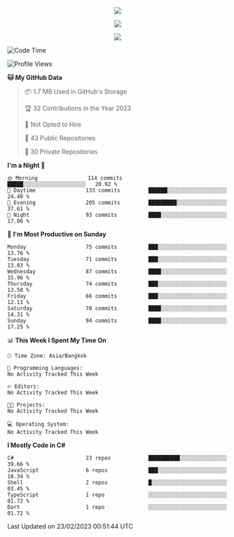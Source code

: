<p align="center">
  <a href="say-hi.gif"> 
    <img align="center" src="say-hi.gif"/>
  </a>
</p>
<p align="center">
  <a href="https://github.com/htthinh1999">
    <img align="center" src="https://github-readme-stats-kappa-pink.vercel.app/api?username=htthinh1999&show_icons=true&count_private=true&theme=dracula"/>
  </a>
</p>
<p align="center">
  <a href="https://github.com/htthinh1999">
    <img src="https://github-readme-stats-kappa-pink.vercel.app/api/top-langs/?username=htthinh1999&layout=compact&langs_count=6&count_private=true&hide=tsql,hlsl,glsl,shaderlab&theme=dracula"/>
  </a>
</p>

<!--START_SECTION:waka-->
![Code Time](http://img.shields.io/badge/Code%20Time-0%20secs-blue)

![Profile Views](http://img.shields.io/badge/Profile%20Views-0-blue)

**🐱 My GitHub Data** 

> 📦 1.7 MB Used in GitHub's Storage 
 > 
> 🏆 32 Contributions in the Year 2023
 > 
> 🚫 Not Opted to Hire
 > 
> 📜 43 Public Repositories 
 > 
> 🔑 30 Private Repositories 
 > 
**I'm a Night 🦉** 

```text
🌞 Morning                114 commits         █████░░░░░░░░░░░░░░░░░░░░   20.92 % 
🌆 Daytime                133 commits         ██████░░░░░░░░░░░░░░░░░░░   24.40 % 
🌃 Evening                205 commits         █████████░░░░░░░░░░░░░░░░   37.61 % 
🌙 Night                  93 commits          ████░░░░░░░░░░░░░░░░░░░░░   17.06 % 
```
📅 **I'm Most Productive on Sunday** 

```text
Monday                   75 commits          ███░░░░░░░░░░░░░░░░░░░░░░   13.76 % 
Tuesday                  71 commits          ███░░░░░░░░░░░░░░░░░░░░░░   13.03 % 
Wednesday                87 commits          ████░░░░░░░░░░░░░░░░░░░░░   15.96 % 
Thursday                 74 commits          ███░░░░░░░░░░░░░░░░░░░░░░   13.58 % 
Friday                   66 commits          ███░░░░░░░░░░░░░░░░░░░░░░   12.11 % 
Saturday                 78 commits          ████░░░░░░░░░░░░░░░░░░░░░   14.31 % 
Sunday                   94 commits          ████░░░░░░░░░░░░░░░░░░░░░   17.25 % 
```


📊 **This Week I Spent My Time On** 

```text
🕑︎ Time Zone: Asia/Bangkok

💬 Programming Languages: 
No Activity Tracked This Week

🔥 Editors: 
No Activity Tracked This Week

🐱‍💻 Projects: 
No Activity Tracked This Week

💻 Operating System: 
No Activity Tracked This Week
```

**I Mostly Code in C#** 

```text
C#                       23 repos            ██████████░░░░░░░░░░░░░░░   39.66 % 
JavaScript               6 repos             ███░░░░░░░░░░░░░░░░░░░░░░   10.34 % 
Shell                    2 repos             █░░░░░░░░░░░░░░░░░░░░░░░░   03.45 % 
TypeScript               1 repo              ░░░░░░░░░░░░░░░░░░░░░░░░░   01.72 % 
Dart                     1 repo              ░░░░░░░░░░░░░░░░░░░░░░░░░   01.72 % 
```




 Last Updated on 23/02/2023 00:51:44 UTC
<!--END_SECTION:waka-->

